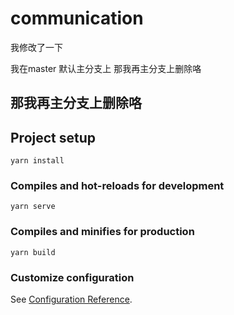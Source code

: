 # communication
我修改了一下

我在master 默认主分支上
那我再主分支上删除咯
## 那我再主分支上删除咯

## Project setup
```
yarn install
```

### Compiles and hot-reloads for development
```
yarn serve
```

### Compiles and minifies for production
```
yarn build
```

### Customize configuration
See [Configuration Reference](https://cli.vuejs.org/config/).
